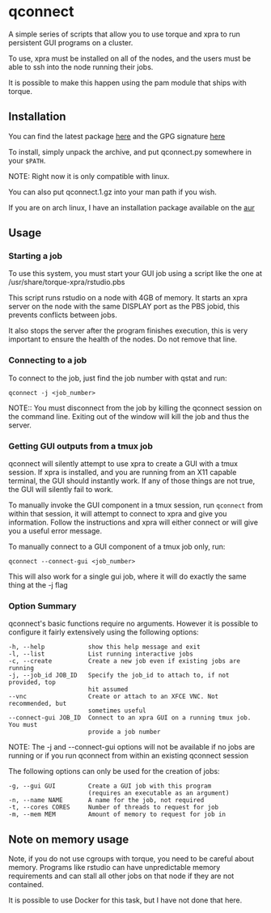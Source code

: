 qconnect
========
A simple series of scripts that allow you to use
torque and xpra to run persistent GUI programs on 
a cluster.

To use, xpra must be installed on all of the nodes, 
and the users must be able to ssh into the node running
their jobs.

It is possible to make this happen using the pam module
that ships with torque.

Installation
------------
You can find the latest package [here](https://github.com/MikeDacre/qconnect/blob/master/packages/qconnect_latest.tar.gz)
and the GPG signature [here](https://github.com/MikeDacre/qconnect/blob/master/packages/qconnect_latest.tar.gz)

To install, simply unpack the archive, and put qconnect.py somewhere
in your ``$PATH``. 

NOTE: Right now it is only compatible with linux.

You can also put qconnect.1.gz into your man path if you wish.

If you are on arch linux, I have an installation package
available on the [aur](https://aur.archlinux.org/packages/qconnect/)

Usage
-----

### Starting a job ###
To use this system, you must start your GUI job using a 
script like the one at /usr/share/torque-xpra/rstudio.pbs

This script runs rstudio on a node with 4GB of memory. It 
starts an xpra server on the node with the same DISPLAY port
as the PBS jobid, this prevents conflicts between jobs.

It also stops the server after the program finishes execution,
this is very important to ensure the health of the nodes. Do
not remove that line.

### Connecting to a job ###
To connect to the job, just find the job number with qstat 
and run:

    qconnect -j <job_number>

NOTE:: You must disconnect from the job by killing the 
qconnect session on the command line. Exiting out of the 
window will kill the job and thus the server.

### Getting GUI outputs from a tmux job ###
qconnect will silently attempt to use xpra to create a GUI with 
a tmux session. If xpra is installed, and you are running from an
X11 capable terminal, the GUI should instantly work. If any of those
things are not true, the GUI will silently fail to work.

To manually invoke the GUI component in a tmux session, run ``qconnect``
from within that session, it will attempt to connect to xpra and give you
information.  Follow the instructions and xpra will either connect or will
give you a useful error message.

To manually connect to a GUI component of a tmux job only, run:

    qconnect --connect-gui <job_number>

This will also work for a single gui job, where it will do exactly the 
same thing at the -j flag

### Option Summary ###
qconnect's basic functions require no arguments. However it is possible to
configure it fairly extensively using the following options:

    -h, --help            show this help message and exit
    -l, --list            List running interactive jobs
    -c, --create          Create a new job even if existing jobs are running
    -j, --job_id JOB_ID   Specify the job_id to attach to, if not provided, top
                          hit assumed
    --vnc                 Create or attach to an XFCE VNC. Not recommended, but
                          sometimes useful
    --connect-gui JOB_ID  Connect to an xpra GUI on a running tmux job. You must
                          provide a job number

NOTE: The -j and --connect-gui options will not be available if no jobs
are running or if you run qconnect from within an existing qconnect session

The following options can only be used for the creation of jobs:

    -g, --gui GUI         Create a GUI job with this program
                          (requires an executable as an argument)
    -n, --name NAME       A name for the job, not required
    -t, --cores CORES     Number of threads to request for job
    -m, --mem MEM         Amount of memory to request for job in

Note on memory usage
--------------------
Note, if you do not use cgroups with torque, you need to be 
careful about memory. Programs like rstudio can have unpredictable 
memory requirements and can stall all other jobs on that node 
if they are not contained.

It is possible to use Docker for this task, but I have not
done that here.

